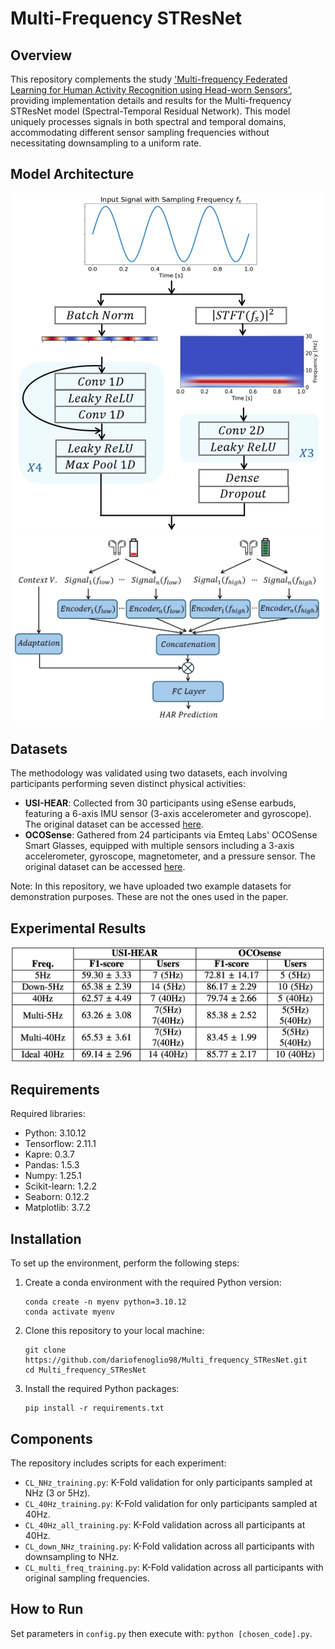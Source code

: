 # Multi-Frequency STResNet


## Overview
This repository complements the study ['Multi-frequency Federated Learning for Human Activity Recognition using Head-worn Sensors'](paper/FL_for_HAR_paper.pdf), providing implementation details and results for the Multi-frequency STResNet model (Spectral-Temporal Residual Network). This model uniquely processes signals in both spectral and temporal domains, accommodating different sensor sampling frequencies without necessitating downsampling to a uniform rate.


## Model Architecture
<img src="images/encoder.png" alt="Encoder Architecture for a Single Input Channel" width="500"/>
<img src="images/model_architecture.png" alt="Multi-frequency Model Architecture to Handle Low and Full Battery Mode Devices" width="500"/>


## Datasets
The methodology was validated using two datasets, each involving participants performing seven distinct physical activities:
- **USI-HEAR**: Collected from 30 participants using eSense earbuds, featuring a 6-axis IMU sensor (3-axis accelerometer and gyroscope). The original dataset can be accessed [here](<link-to-USI-HEAR-dataset>).
- **OCOSense**: Gathered from 24 participants via Emteq Labs' OCOSense Smart Glasses, equipped with multiple sensors including a 3-axis accelerometer, gyroscope, magnetometer, and a pressure sensor. The original dataset can be accessed [here](https://www.kaggle.com/datasets/emteqlabs/emteq-ocosense-smart-glasses-har-data?resource=download).

Note: In this repository, we have uploaded two example datasets for demonstration purposes. These are not the ones used in the paper.



## Experimental Results
<img src="images/table.png" alt="Comparison of F1-score and training users for USI-HEAR and OCOSense" width="700"/>


## Requirements
Required libraries:
- Python: 3.10.12
- Tensorflow: 2.11.1
- Kapre: 0.3.7
- Pandas: 1.5.3
- Numpy: 1.25.1
- Scikit-learn: 1.2.2
- Seaborn: 0.12.2
- Matplotlib: 3.7.2


## Installation
To set up the environment, perform the following steps:
1. Create a conda environment with the required Python version:
    ```
    conda create -n myenv python=3.10.12
    conda activate myenv
    ```
2. Clone this repository to your local machine:
    ```
    git clone https://github.com/dariofenoglio98/Multi_frequency_STResNet.git
    cd Multi_frequency_STResNet
    ```
3. Install the required Python packages:
    ```
    pip install -r requirements.txt
    ```


## Components
The repository includes scripts for each experiment:
- `CL_NHz_training.py`: K-Fold validation for only participants sampled at NHz (3 or 5Hz).
- `CL_40Hz_training.py`: K-Fold validation for only participants sampled at 40Hz.
- `CL_40Hz_all_training.py`: K-Fold validation across all participants at 40Hz.
- `CL_down_NHz_training.py`: K-Fold validation across all participants with downsampling to NHz.
- `CL_multi_freq_training.py`: K-Fold validation across all participants with original sampling frequencies.

## How to Run
Set parameters in `config.py` then execute with: `python [chosen_code].py`.

